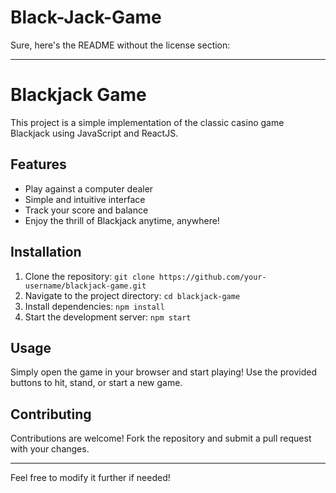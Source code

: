# Black-Jack-Game
Sure, here's the README without the license section:

---

# Blackjack Game

This project is a simple implementation of the classic casino game Blackjack using JavaScript and ReactJS.

## Features

- Play against a computer dealer
- Simple and intuitive interface
- Track your score and balance
- Enjoy the thrill of Blackjack anytime, anywhere!

## Installation

1. Clone the repository: `git clone https://github.com/your-username/blackjack-game.git`
2. Navigate to the project directory: `cd blackjack-game`
3. Install dependencies: `npm install`
4. Start the development server: `npm start`

## Usage

Simply open the game in your browser and start playing! Use the provided buttons to hit, stand, or start a new game.

## Contributing

Contributions are welcome! Fork the repository and submit a pull request with your changes.

---

Feel free to modify it further if needed!

